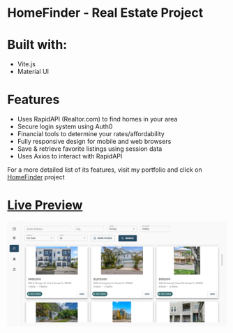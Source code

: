 # HomeFinder - Real Estate Project 

# Built with:
  - Vite.js
  - Material UI

# Features
  - Uses RapidAPI (Realtor.com) to find homes in your area
  - Secure login system using Auth0
  - Financial tools to determine your rates/affordability
  - Fully responsive design for mobile and web browsers
  - Save & retrieve favorite listings using session data
  - Uses Axios to interact with RapidAPI

For a more detailed list of its features, visit my portfolio and click on [HomeFinder](https://mmcdev.pro/portfolio) project

# [Live Preview](https://homefinder-1.vercel.app/)

![HomeFinder Preview](project2.png)
